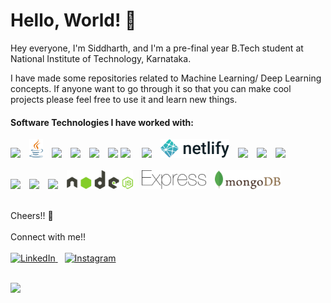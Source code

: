 # Hello, World! 👋

Hey everyone, I'm Siddharth, and I'm a pre-final year B.Tech student at National Institute of Technology, Karnataka.
<br>

I have made some repositories related to Machine Learning/ Deep Learning concepts. If anyone want to go through it so that you can make cool projects please feel free to use it and learn new things.

#### Software Technologies I have worked with:

<img src="https://github.com/gilbarbara/logos/blob/master/logos/python.svg" height="30px">&emsp;<img src="https://github.com/gilbarbara/logos/blob/master/logos/java.svg" height="30px">&emsp;<img src="https://github.com/gilbarbara/logos/blob/master/logos/javascript.svg" height="30px">&emsp;<img src="https://github.com/gilbarbara/logos/blob/master/logos/c-plusplus.svg" height="30px">&emsp;<img src="https://github.com/gilbarbara/logos/blob/master/logos/c.svg" height="30px">&emsp;<img src="https://github.com/gilbarbara/logos/blob/master/logos/mysql.svg" height="30px">
<img src="https://upload.wikimedia.org/wikipedia/commons/thumb/2/2d/Tensorflow_logo.svg/1200px-Tensorflow_logo.svg.png" height="30px">&emsp;
<img src="https://upload.wikimedia.org/wikipedia/commons/thumb/a/ae/Keras_logo.svg/1200px-Keras_logo.svg.png" height="30px">&emsp;<img src="https://github.com/gilbarbara/logos/blob/master/logos/netlify.svg" height="30px">&emsp;<img src="https://github.com/gilbarbara/logos/blob/master/logos/git-icon.svg" height="30px">&emsp;<img src="https://github.com/gilbarbara/logos/blob/master/logos/html-5.svg" height="30px">&emsp;<img src="https://github.com/gilbarbara/logos/blob/master/logos/css-3.svg" height="30px"><br><br><img src="https://github.com/gilbarbara/logos/blob/master/logos/numpy.svg" height="30px">&emsp;<img src="https://github.com/gilbarbara/logos/blob/master/logos/opencv.svg" height="30px">&emsp;<img src="https://github.com/gilbarbara/logos/blob/master/logos/react.svg" height="30px">&emsp;<img src="https://github.com/gilbarbara/logos/blob/master/logos/nodejs.svg" height="30px">&emsp;<img src="https://github.com/gilbarbara/logos/blob/master/logos/express.svg" height="30px">&emsp;<img src="https://github.com/gilbarbara/logos/blob/master/logos/mongodb.svg" height="30px">&emsp;

<br>
Cheers!! 👊
<br>
<br>
Connect with me!!<br><br>

<a href="https://www.linkedin.com/in/siddharthct">
    <img alt="LinkedIn" src="https://camo.githubusercontent.com/c8a9c5b414cd812ad6a97a46c29af67239ddaeae08c41724ff7d945fb4c047e5/68747470733a2f2f6564656e742e6769746875622e696f2f537570657254696e7949636f6e732f696d616765732f7376672f6c696e6b6564696e2e737667" width="32" height="32">
</a> &ensp;


<a href="https://www.instagram.com/siddharth.tanksali/">
    <img alt="Instagram" src="https://camo.githubusercontent.com/c9dacf0f25a1489fdbc6c0d2b41cda58b77fa210a13a886d6f99e027adfbd358/68747470733a2f2f6564656e742e6769746875622e696f2f537570657254696e7949636f6e732f696d616765732f7376672f696e7374616772616d2e737667" width="32" height="32" padding-left: "10">
</a> 
<br>
<br>

![](https://komarev.com/ghpvc/?username=Siddharth-ct&label=PROFILE+VIEWS&style=flat-square)


